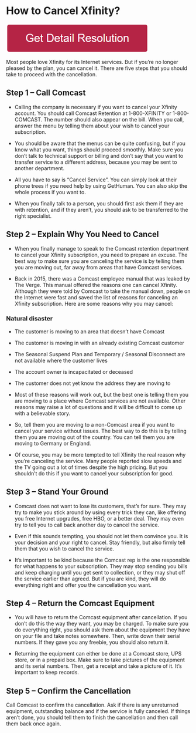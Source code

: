 # How to Cancel Xfinity?

[![how to cancel xfinity](redd.png)](https://github.com/tech-solve/how.to.cancel.xfinity)



Most people love Xfinity for its Internet services. But if you’re no longer pleased by the plan, you can cancel it. There are five steps that you should take to proceed with the cancellation.

## Step 1 – Call Comcast

* Calling the company is necessary if you want to cancel your Xfinity account. You should call Comcast Retention at 1-800-XFINITY or 1-800-COMCAST. The number should also appear on the bill. When you call, answer the menu by telling them about your wish to cancel your subscription.

* You should be aware that the menus can be quite confusing, but if you know what you want, things should proceed smoothly. Make sure you don’t talk to technical support or billing and don’t say that you want to transfer service to a different address, because you may be sent to another department.

* All you have to say is “Cancel Service”. You can simply look at their phone trees if you need help by using GetHuman. You can also skip the whole process if you want to.

* When you finally talk to a person, you should first ask them if they are with retention, and if they aren’t, you should ask to be transferred to the right specialist.


## Step 2 – Explain Why You Need to Cancel

* When you finally manage to speak to the Comcast retention department to cancel your Xfinity subscription, you need to prepare an excuse. The best way to make sure you are canceling the service is by telling them you are moving out, far away from areas that have Comcast services.

* Back in 2015, there was a Comcast employee manual that was leaked by The Verge. This manual offered the reasons one can cancel Xfinity. Although they were told by Comcast to take the manual down, people on the Internet were fast and saved the list of reasons for canceling an Xfinity subscription. Here are some reasons why you may cancel:

### Natural disaster

* The customer is moving to an area that doesn’t have Comcast
* The customer is moving in with an already existing Comcast customer
* The Seasonal Suspend Plan and Temporary / Seasonal Disconnect are not available where the customer lives
* The account owner is incapacitated or deceased
* The customer does not yet know the address they are moving to
* Most of these reasons will work out, but the best one is telling them you are moving to a place where Comcast services are not available. Other reasons may raise a lot of questions and it will be difficult to come up with a believable story.

* So, tell them you are moving to a non-Comcast area if you want to cancel your service without issues. The best way to do this is by telling them you are moving out of the country. You can tell them you are moving to Germany or England.

* Of course, you may be more tempted to tell Xfinity the real reason why you’re canceling the service. Many people reported slow speeds and the TV going out a lot of times despite the high pricing. But you shouldn’t do this if you want to cancel your subscription for good.


## Step 3 – Stand Your Ground

* Comcast does not want to lose its customers, that’s for sure. They may try to make you stick around by using every trick they can, like offering you free Internet upgrades, free HBO, or a better deal. They may even try to tell you to call back another day to cancel the service.

* Even if this sounds tempting, you should not let them convince you. It is your decision and your right to cancel. Stay friendly, but also firmly tell them that you wish to cancel the service.

* It’s important to be kind because the Comcast rep is the one responsible for what happens to your subscription. They may stop sending you bills and keep charging until you get sent to collection, or they may shut off the service earlier than agreed. But if you are kind, they will do everything right and offer you the cancellation you want.

## Step 4 – Return the Comcast Equipment

* You will have to return the Comcast equipment after cancellation. If you don’t do this the way they want, you may be charged. To make sure you do everything right, you should ask them about the equipment they have on your file and take notes somewhere. Then, write down their serial numbers. If they gave you any freebie, you should also return it.

* Returning the equipment can either be done at a Comcast store, UPS store, or in a prepaid box. Make sure to take pictures of the equipment and its serial numbers. Then, get a receipt and take a picture of it. It’s important to keep records.

## Step 5 – Confirm the Cancellation
Call Comcast to confirm the cancellation. Ask if there is any unreturned equipment, outstanding balance and if the service is fully canceled. If things aren’t done, you should tell them to finish the cancellation and then call them back once again.
